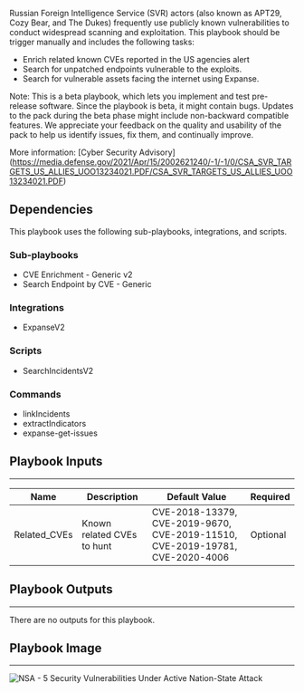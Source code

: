 Russian Foreign Intelligence Service (SVR) actors (also known as APT29, Cozy Bear, and The Dukes) frequently use publicly known vulnerabilities to conduct widespread scanning and exploitation.
This playbook should be trigger manually and includes the following tasks:
- Enrich related known CVEs reported in the US agencies alert
- Search for unpatched endpoints vulnerable to the exploits.
- Search for vulnerable assets facing the internet using Expanse.

Note: This is a beta playbook, which lets you implement and test pre-release software. Since the playbook is beta, it might contain bugs. Updates to the pack during the beta phase might include non-backward compatible features. We appreciate your feedback on the quality and usability of the pack to help us identify issues, fix them, and continually improve. 

More information:
[Cyber Security Advisory] (https://media.defense.gov/2021/Apr/15/2002621240/-1/-1/0/CSA_SVR_TARGETS_US_ALLIES_UOO13234021.PDF/CSA_SVR_TARGETS_US_ALLIES_UOO13234021.PDF)

## Dependencies
This playbook uses the following sub-playbooks, integrations, and scripts.

### Sub-playbooks
* CVE Enrichment - Generic v2
* Search Endpoint by CVE - Generic

### Integrations
* ExpanseV2

### Scripts
* SearchIncidentsV2

### Commands
* linkIncidents
* extractIndicators
* expanse-get-issues

## Playbook Inputs
---

| **Name** | **Description** | **Default Value** | **Required** |
| --- | --- | --- | --- |
| Related_CVEs | Known related CVEs to hunt | CVE-2018-13379, CVE-2019-9670, CVE-2019-11510, CVE-2019-19781, CVE-2020-4006 | Optional |

## Playbook Outputs
---
There are no outputs for this playbook.

## Playbook Image
---
![NSA - 5 Security Vulnerabilities Under Active Nation-State Attack](https://raw.githubusercontent.com/cvescan/cvescan/0f623dce7c9542ad5346674529176553f2568de7/Packs/ExpanseV2/doc_files/NSA_-_5_Security_Vulnerabilities_Under_Active_Nation-State_Attack.png)